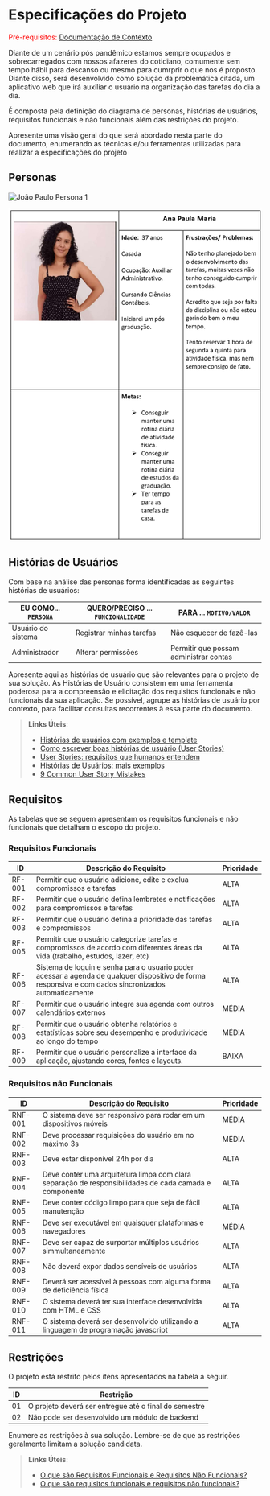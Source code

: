 # Especificações do Projeto

<span style="color:red">Pré-requisitos: <a href="1-Documentação de Contexto.md"> Documentação de Contexto</a></span>

Diante de um cenário pós pandêmico estamos sempre ocupados e sobrecarregados com nossos afazeres do cotidiano, comumente sem tempo hábil para descanso ou mesmo para cumrprir o que nos é proposto. Diante disso, será desenvolvido como solução da problemática citada, um aplicativo web que irá auxiliar o usuário na organização das tarefas do dia a dia.  

É composta pela definição do  diagrama de personas, histórias de usuários, requisitos funcionais e não funcionais além das restrições do projeto.

Apresente uma visão geral do que será abordado nesta parte do documento, enumerando as técnicas e/ou ferramentas utilizadas para realizar a especificações do projeto

## Personas

![João Paulo Persona 1](https://github.com/ICEI-PUC-Minas-PMV-ADS/pmv-ads-2023-1-e1-proj-web-t12-planejamento-diario/blob/main/docs/img/Jo%C3%A3o%20Paulo%20Alves1.png)


![Ana Paula Persona 2](https://github.com/ICEI-PUC-Minas-PMV-ADS/pmv-ads-2023-1-e1-proj-web-t12-planejamento-diario/blob/main/docs/img/Persona%202%20imagem%20ok.png)

## Histórias de Usuários

Com base na análise das personas forma identificadas as seguintes histórias de usuários:

|EU COMO... `PERSONA`| QUERO/PRECISO ... `FUNCIONALIDADE` |PARA ... `MOTIVO/VALOR`                 |
|--------------------|------------------------------------|----------------------------------------|
|Usuário do sistema  | Registrar minhas tarefas           | Não esquecer de fazê-las               |
|Administrador       | Alterar permissões                 | Permitir que possam administrar contas |

Apresente aqui as histórias de usuário que são relevantes para o projeto de sua solução. As Histórias de Usuário consistem em uma ferramenta poderosa para a compreensão e elicitação dos requisitos funcionais e não funcionais da sua aplicação. Se possível, agrupe as histórias de usuário por contexto, para facilitar consultas recorrentes à essa parte do documento.

> **Links Úteis**:
> - [Histórias de usuários com exemplos e template](https://www.atlassian.com/br/agile/project-management/user-stories)
> - [Como escrever boas histórias de usuário (User Stories)](https://medium.com/vertice/como-escrever-boas-users-stories-hist%C3%B3rias-de-usu%C3%A1rios-b29c75043fac)
> - [User Stories: requisitos que humanos entendem](https://www.luiztools.com.br/post/user-stories-descricao-de-requisitos-que-humanos-entendem/)
> - [Histórias de Usuários: mais exemplos](https://www.reqview.com/doc/user-stories-example.html)
> - [9 Common User Story Mistakes](https://airfocus.com/blog/user-story-mistakes/)

## Requisitos

As tabelas que se seguem apresentam os requisitos funcionais e não funcionais que detalham o escopo do projeto.

### Requisitos Funcionais

|ID    | Descrição do Requisito  | Prioridade |
|------|-----------------------------------------|----|
|RF-001| Permitir que o usuário adicione, edite e exclua compromissos e tarefas | ALTA | 
|RF-002| Permitir que o usuário defina lembretes e notificações para compromissos e tarefas | ALTA |
|RF-003| Permitir que o usuário defina a prioridade das tarefas e compromissos | ALTA |
|RF-005| Permitir que o usuário categorize tarefas e compromissos de acordo com diferentes áreas da vida (trabalho, estudos, lazer, etc) | ALTA |
|RF-006| Sistema de loguin e senha para o usuario poder acessar a agenda de qualquer dispositivo de forma responsiva e com dados sincronizados automaticamente | ALTA |
|RF-007| Permitir que o usuário integre sua agenda com outros calendários externos | MÉDIA |
|RF-008| Permitir que o usuário obtenha relatórios e estatísticas sobre seu desempenho e produtividade ao longo do tempo | MÉDIA |
|RF-009| Permitir que o usuário personalize a interface da aplicação, ajustando cores, fontes e layouts. | BAIXA |


### Requisitos não Funcionais

|ID     | Descrição do Requisito  |Prioridade |
|-------|-------------------------|----|
|RNF-001| O sistema deve ser responsivo para rodar em um dispositivos móveis | MÉDIA | 
|RNF-002| Deve processar requisições do usuário em no máximo 3s |  MÉDIA | 
|RNF-003| Deve estar disponível 24h por dia |  ALTA | 
|RNF-004| Deve conter uma arquitetura limpa com clara separação de responsibilidades de cada camada e componente |  ALTA | 
|RNF-005| Deve conter código limpo para que seja de fácil manutenção |  ALTA | 
|RNF-006| Deve ser executável em quaisquer plataformas e navegadores | MÉDIA | 
|RNF-007| Deve ser capaz de surportar múltiplos usuários simmultaneamente | ALTA | 
|RNF-008| Não deverá expor dados sensíveis de usuários | ALTA |
|RNF-009| Deverá ser acessível à pessoas com alguma forma de deficiência física | ALTA |
|RNF-010| O sistema deverá ter sua interface desenvolvida com HTML e CSS | ALTA |
|RNF-011| O sistema deverá ser desenvolvido utilizando a linguagem de programação javascript | ALTA |


## Restrições

O projeto está restrito pelos itens apresentados na tabela a seguir.

|ID| Restrição                                             |
|--|-------------------------------------------------------|
|01| O projeto deverá ser entregue até o final do semestre |
|02| Não pode ser desenvolvido um módulo de backend        |


Enumere as restrições à sua solução. Lembre-se de que as restrições geralmente limitam a solução candidata.

> **Links Úteis**:
> - [O que são Requisitos Funcionais e Requisitos Não Funcionais?](https://codificar.com.br/requisitos-funcionais-nao-funcionais/)
> - [O que são requisitos funcionais e requisitos não funcionais?](https://analisederequisitos.com.br/requisitos-funcionais-e-requisitos-nao-funcionais-o-que-sao/)
